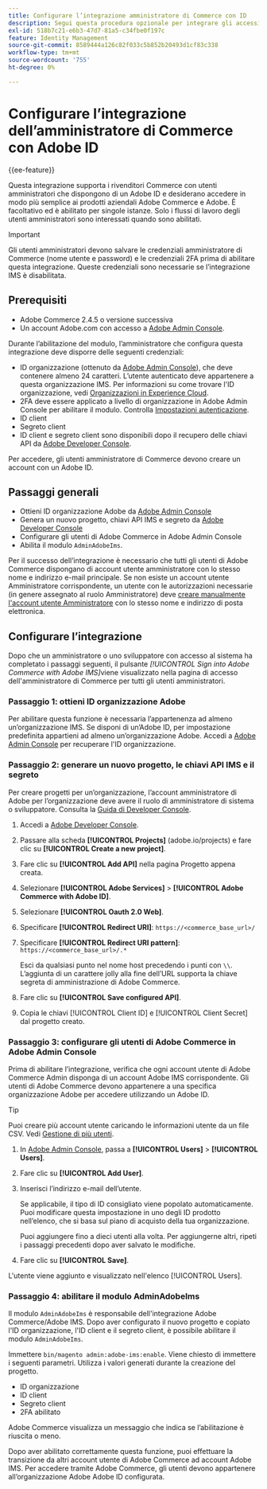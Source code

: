 ```yaml
---
title: Configurare l’integrazione amministratore di Commerce con ID
description: Segui questa procedura opzionale per integrare gli accessi dell’account utente amministratore Adobe Commerce con Adobe ID.
exl-id: 518b7c21-e6b3-47d7-81a5-c34fbe0f197c
feature: Identity Management
source-git-commit: 8589444a126c82f033c5b852b20493d1cf83c338
workflow-type: tm+mt
source-wordcount: '755'
ht-degree: 0%

---
```


# Configurare l’integrazione dell’amministratore di Commerce con Adobe ID

{{ee-feature}}

Questa integrazione supporta i rivenditori Commerce con utenti amministratori che dispongono di un Adobe ID e desiderano accedere in modo più semplice ai prodotti aziendali Adobe Commerce e Adobe. È facoltativo ed è abilitato per singole istanze. Solo i flussi di lavoro degli utenti amministratori sono interessati quando sono abilitati. 

>[!IMPORTANT]
>
>Gli utenti amministratori devono salvare le credenziali amministratore di Commerce (nome utente e password) e le credenziali 2FA prima di abilitare questa integrazione. Queste credenziali sono necessarie se l’integrazione IMS è disabilitata.

## Prerequisiti

* Adobe Commerce 2.4.5 o versione successiva
* Un account Adobe.com con accesso a [Adobe Admin Console](https://adminconsole.adobe.com/).

Durante l’abilitazione del modulo, l’amministratore che configura questa integrazione deve disporre delle seguenti credenziali:

* ID organizzazione (ottenuto da [Adobe Admin Console](https://adminconsole.adobe.com/)), che deve contenere almeno 24 caratteri. L’utente autenticato deve appartenere a questa organizzazione IMS. Per informazioni su come trovare l&#39;ID organizzazione, vedi [Organizzazioni in Experience Cloud](https://experienceleague.adobe.com/docs/core-services/interface/administration/organizations.html).
* 2FA deve essere applicato a livello di organizzazione in Adobe Admin Console per abilitare il modulo. Controlla [Impostazioni autenticazione](https://helpx.adobe.com/enterprise/using/authentication-settings.html#two-step-verification).
* ID client
* Segreto client
* ID client e segreto client sono disponibili dopo il recupero delle chiavi API da [Adobe Developer Console](https://developer.adobe.com/developer-console/docs/guides/credentials/).

Per accedere, gli utenti amministratore di Commerce devono creare un account con un Adobe ID.

## Passaggi generali

* Ottieni ID organizzazione Adobe da [Adobe Admin Console](https://adminconsole.adobe.com/)
* Genera un nuovo progetto, chiavi API IMS e segreto da [Adobe Developer Console](https://developer.adobe.com/)
* Configurare gli utenti di Adobe Commerce in Adobe Admin Console
* Abilita il modulo `AdminAdobeIms`.

Per il successo dell’integrazione è necessario che tutti gli utenti di Adobe Commerce dispongano di account utente amministratore con lo stesso nome e indirizzo e-mail principale. Se non esiste un account utente Amministratore corrispondente, un utente con le autorizzazioni necessarie (in genere assegnato al ruolo Amministratore) deve [creare manualmente l&#39;account utente Amministratore](../systems/permissions-users-all.md#create-a-user) con lo stesso nome e indirizzo di posta elettronica.

## Configurare l’integrazione

Dopo che un amministratore o uno sviluppatore con accesso al sistema ha completato i passaggi seguenti, il pulsante _[!UICONTROL Sign into Adobe Commerce with Adobe IMS]_&#x200B;viene visualizzato nella pagina di accesso dell&#39;amministratore di Commerce per tutti gli utenti amministratori.

### Passaggio 1: ottieni ID organizzazione Adobe

Per abilitare questa funzione è necessaria l’appartenenza ad almeno un’organizzazione IMS. Se disponi di un’Adobe ID, per impostazione predefinita appartieni ad almeno un’organizzazione Adobe. Accedi a [Adobe Admin Console](https://adminconsole.adobe.com/) per recuperare l&#39;ID organizzazione.

### Passaggio 2: generare un nuovo progetto, le chiavi API IMS e il segreto

Per creare progetti per un’organizzazione, l’account amministratore di Adobe per l’organizzazione deve avere il ruolo di amministratore di sistema o sviluppatore. Consulta la [Guida di Developer Console](https://developer.adobe.com/developer-console/docs/guides/projects/).

1. Accedi a [Adobe Developer Console](https://developer.adobe.com/).
1. Passare alla scheda **[!UICONTROL Projects]** (adobe.io/projects) e fare clic su **[!UICONTROL Create a new project]**.
1. Fare clic su **[!UICONTROL Add API]** nella pagina Progetto appena creata.
1. Selezionare **[!UICONTROL Adobe Services]** > **[!UICONTROL Adobe Commerce with Adobe ID]**.
1. Selezionare **[!UICONTROL Oauth 2.0 Web]**.
1. Specificare **[!UICONTROL Redirect URI]**: `https://<commerce_base_url>/`
1. Specificare **[!UICONTROL Redirect URI pattern]**: `https://<commerce_base_url>/.*`

   Esci da qualsiasi punto nel nome host precedendo i punti con `\\`. L’aggiunta di un carattere jolly alla fine dell’URL supporta la chiave segreta di amministrazione di Adobe Commerce.

1. Fare clic su **[!UICONTROL Save configured API]**.
1. Copia le chiavi [!UICONTROL Client ID] e [!UICONTROL Client Secret] dal progetto creato.

### Passaggio 3: configurare gli utenti di Adobe Commerce in Adobe Admin Console

Prima di abilitare l’integrazione, verifica che ogni account utente di Adobe Commerce Admin disponga di un account Adobe IMS corrispondente. Gli utenti di Adobe Commerce devono appartenere a una specifica organizzazione Adobe per accedere utilizzando un Adobe ID.

>[!TIP]
>
>Puoi creare più account utente caricando le informazioni utente da un file CSV. Vedi [Gestione di più utenti](https://helpx.adobe.com/enterprise/using/bulk-upload-users.html).

1. In [Adobe Admin Console](https://helpx.adobe.com/it/enterprise/using/admin-console.html), passa a **[!UICONTROL Users]** > **[!UICONTROL Users]**.

1. Fare clic su **[!UICONTROL Add User]**.

1. Inserisci l’indirizzo e-mail dell’utente.

   Se applicabile, il tipo di ID consigliato viene popolato automaticamente. Puoi modificare questa impostazione in uno degli ID prodotto nell’elenco, che si basa sul piano di acquisto della tua organizzazione.

   Puoi aggiungere fino a dieci utenti alla volta. Per aggiungerne altri, ripeti i passaggi precedenti dopo aver salvato le modifiche.

1. Fare clic su **[!UICONTROL Save]**.

L&#39;utente viene aggiunto e visualizzato nell&#39;elenco [!UICONTROL Users].

### Passaggio 4: abilitare il modulo AdminAdobeIms

Il modulo `AdminAdobeIms` è responsabile dell&#39;integrazione Adobe Commerce/Adobe IMS. Dopo aver configurato il nuovo progetto e copiato l&#39;ID organizzazione, l&#39;ID client e il segreto client, è possibile abilitare il modulo `AdminAdobeIms`.

Immettere `bin/magento admin:adobe-ims:enable`. Viene chiesto di immettere i seguenti parametri. Utilizza i valori generati durante la creazione del progetto.

* ID organizzazione
* ID client
* Segreto client
* 2FA abilitato

Adobe Commerce visualizza un messaggio che indica se l’abilitazione è riuscita o meno.

Dopo aver abilitato correttamente questa funzione, puoi effettuare la transizione da altri account utente di Adobe Commerce ad account Adobe IMS. Per accedere tramite Adobe Commerce, gli utenti devono appartenere all’organizzazione Adobe Adobe ID configurata.
